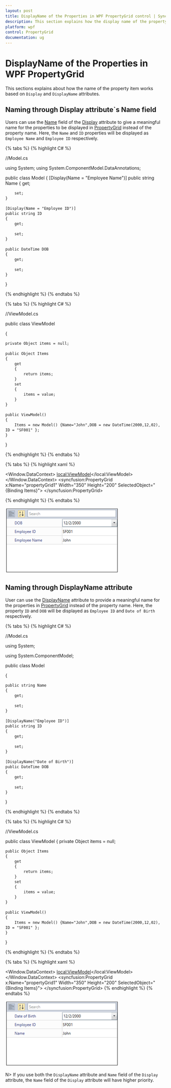 ```yaml
---
layout: post
title: DisplayName of the Properties in WPF PropertyGrid control | Syncfusion
description: This section explains how the display name of the property item has been customized through attributes.
platform: wpf
control: PropertyGrid 
documentation: ug
---
```


# DisplayName of the Properties in WPF PropertyGrid

This sections explains about how the name of the property item works based on `Display` and `DisplayName` attributes. 

## Naming through Display attribute`s Name field

Users can use the [Name](https://docs.microsoft.com/en-us/dotnet/api/system.componentmodel.dataannotations.displayattribute.name?view=netframework-4.8#System_ComponentModel_DataAnnotations_DisplayAttribute_Name) field of the [Display](https://docs.microsoft.com/en-us/dotnet/api/system.componentmodel.dataannotations.displayattribute?view=netframework-4.8) attribute to give a meaningful name for the properties to be displayed in [PropertyGrid](https://www.syncfusion.com/wpf-ui-controls/propertygrid) instead of the property name.
Here, the `Name` and `ID` properties will be displayed as `Employee Name` and  `Employee ID`  respectively. 

{% tabs %}
{% highlight C# %}

//Model.cs

using System;
using System.ComponentModel.DataAnnotations;

public class Model
{
    [Display(Name = "Employee Name")] 
    public string Name
    {
        get;

        set;
    }

    [Display(Name = "Employee ID")]  
    public string ID
    {
        get;

        set;
    }

    public DateTime DOB
    {
        get;

        set;
    }
}
      
{% endhighlight %}
{% endtabs %} 


{% tabs %}
{% highlight C# %}

//ViewModel.cs

public class ViewModel

{
    
    private Object items = null;
   
    public Object Items
    {
        get
        {
            return items;
        }
        set
        {
            items = value;
        }
    }

    public ViewModel()
    {
        Items = new Model() {Name="John",DOB = new DateTime(2000,12,02), ID = "SF001" };
    }

}

{% endhighlight %} 
{% endtabs %} 


{% tabs %}
{% highlight xaml %}

<Window x:Class="PropertyGrid_WPF.MainWindow"
        xmlns="http://schemas.microsoft.com/winfx/2006/xaml/presentation"
        xmlns:x="http://schemas.microsoft.com/winfx/2006/xaml"
        xmlns:d="http://schemas.microsoft.com/expression/blend/2008"
        xmlns:mc="http://schemas.openxmlformats.org/markup-compatibility/2006"
        xmlns:local="clr-namespace:PropertyGrid_WPF"
        xmlns:syncfusion="http://schemas.syncfusion.com/wpf"
        mc:Ignorable="d" WindowStartupLocation="CenterScreen"
        Title="MainWindow" Height="572" Width="800">
    <Window.DataContext>
        <local:ViewModel></local:ViewModel>
    </Window.DataContext>
    <Grid x:Name="LayoutRoot" Background="White" HorizontalAlignment="Stretch" VerticalAlignment="Stretch">
        <syncfusion:PropertyGrid x:Name="propertyGrid1" Width="350" Height="200" SelectedObject="{Binding Items}">
        </syncfusion:PropertyGrid>
    </Grid>
</Window>

{% endhighlight %} 
{% endtabs %} 


![Value specified in the Name field of the Display attribute is displayed as Name of the property in PropertyGrid](Attribute-Images\Display-Name-Attribute.png)

## Naming through DisplayName attribute

User can use the [DisplayName](https://docs.microsoft.com/en-us/dotnet/api/system.componentmodel.displaynameattribute?view=netframework-4.8) attribute to provide a meaningful name for the properties in [PropertyGrid](https://www.syncfusion.com/wpf-ui-controls/propertygrid) instead of the property name. Here, the property `ID` and `DOB` will be displayed as `Employee ID` and `Date of Birth` respectively. 

{% tabs %}
{% highlight C# %}

//Model.cs

using System;

using System.ComponentModel;

public class Model

{

    public string Name
    {
        get;

        set;
    }

    [DisplayName("Employee ID")]
    public string ID
    {
        get;

        set;
    }

    [DisplayName("Date of Birth")]
    public DateTime DOB
    {
        get;

        set;
    }
}
        
{% endhighlight %}
{% endtabs %} 


{% tabs %}
{% highlight C# %}

//ViewModel.cs

public class ViewModel
{
    private Object items = null;
   
    public Object Items
    {
        get
        {
            return items;
        }
        set
        {
            items = value;
        }
    }

    public ViewModel()
    {
        Items = new Model() {Name="John",DOB = new DateTime(2000,12,02), ID = "SF001" };
    }

}

{% endhighlight %} 
{% endtabs %} 


{% tabs %}
{% highlight xaml %}

<Window x:Class="PropertyGrid_WPF.MainWindow"
        xmlns="http://schemas.microsoft.com/winfx/2006/xaml/presentation"
        xmlns:x="http://schemas.microsoft.com/winfx/2006/xaml"
        xmlns:d="http://schemas.microsoft.com/expression/blend/2008"
        xmlns:mc="http://schemas.openxmlformats.org/markup-compatibility/2006"
        xmlns:local="clr-namespace:PropertyGrid_WPF"
        xmlns:syncfusion="http://schemas.syncfusion.com/wpf"
        mc:Ignorable="d" WindowStartupLocation="CenterScreen"
        Title="MainWindow" Height="572" Width="800">
    <Window.DataContext>
        <local:ViewModel></local:ViewModel>
    </Window.DataContext>
    <Grid x:Name="LayoutRoot" Background="White" HorizontalAlignment="Stretch" VerticalAlignment="Stretch">
        <syncfusion:PropertyGrid x:Name="propertyGrid1" Width="350" Height="200" SelectedObject="{Binding Items}">
        </syncfusion:PropertyGrid>
    </Grid>
</Window>
{% endhighlight %} 
{% endtabs %} 


![Value specified in the DisplayName attribute is displayed as Name of the property in PropertyGrid](Attribute-Images\DisplayName-Attribute.png)

N> If you use both the `DisplayName` attribute and `Name` field of the `Display` attribute, the `Name` field of the `Display` attribute will have higher priority.
